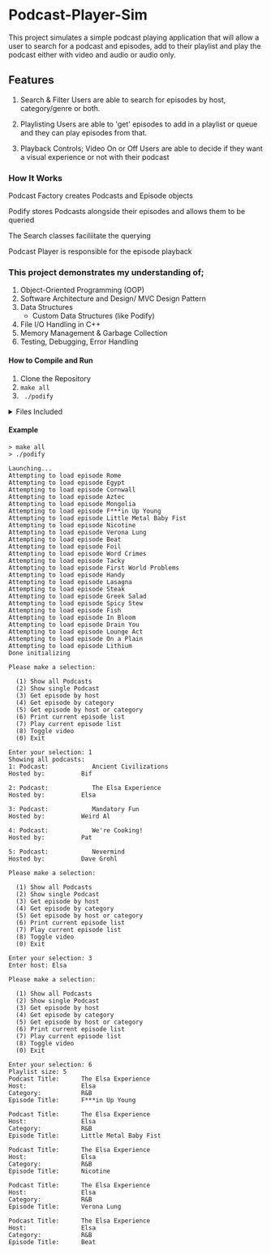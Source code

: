 # Podcast-Player-Sim

This project simulates a simple podcast playing application that will allow a user to search for a podcast and episodes, add to their playlist and play the podcast either with video and audio or audio only.

## Features
1. Search & Filter
Users are able to search for episodes by host, category/genre or both.

2. Playlisting
Users are able to 'get' episodes to add in a playlist or queue and they can play episodes from that.

3. Playback Controls; Video On or Off
Users are able to decide if they want a visual experience or not with their podcast

### How It Works

Podcast Factory creates Podcasts and Episode objects

Podify stores Podcasts alongside their episodes and allows them to be queried

The Search classes faciliitate the querying

Podcast Player is responsible for the episode playback

### This project demonstrates my understanding of;
1. Object-Oriented Programming (OOP)
2. Software Architecture and Design/ MVC Design Pattern
3. Data Structures
    * Custom Data Structures (like Podify)
4. File I/O Handling in C++
5. Memory Management & Garbage Collection
6. Testing, Debugging, Error Handling

#### How to Compile and Run
1. Clone the Repository
2.  ``` make all ```
3.  ```  ./podify ``` 


<details>
<summary>Files Included</summary>

1. Makefile

2. Array.h 

	A simple (templated) data structure.

3. defs.h

	Has variable definitions for variables that are used in the whole program (MAX_ARRAY)

4. Controller.cc Controller.h

	Controls the interaction of PodcastFactory and Podify with the View.
	
5. Episode.cc Episode.h

	Contains Episode meta-data and content.

6. main.cc

	It instantiates a Controller object and calls launch.

7. Podcast.cc Podcast.h 

	Contains Podcast meta-data as well as a collection of Episodes.

8. PodcastFactory.cc PodcastFactory.h 

	Creates a Podcast, Episode and Search 

9. PodcastPlayer.cc PodcastPlayer.h

	Determines how to play an Episode. Audio only or Video and Audio.

10. Podify.cc Podify.h

	Stores Podcasts along with their Episodes, allows them to be queried

11. Search.cc Search.h

	Virtual base class of all Search objects.

	H_Search: Matches Episodes by the Podcast host.

	C_Search: Matches Episodes by the Podcast category.

	HorC_Search : Matches Episodes by the Podcast host or category.

12. View.cc View.h 

	Collects user input and displays Podcasts, Episodes and other information.

13. media/

	Folder with podcast names + episode names and a file with the category and audio

14. bin/

	Folder with original Array.h (not template) file

15. videos/

	Folder with ascii art representing video form of podcasts

</details>

#### Example
``` 
> make all 
> ./podify  

Launching...
Attempting to load episode Rome
Attempting to load episode Egypt
Attempting to load episode Cornwall
Attempting to load episode Aztec
Attempting to load episode Mongolia
Attempting to load episode F***in Up Young
Attempting to load episode Little Metal Baby Fist
Attempting to load episode Nicotine
Attempting to load episode Verona Lung
Attempting to load episode Beat
Attempting to load episode Foil
Attempting to load episode Word Crimes
Attempting to load episode Tacky
Attempting to load episode First World Problems
Attempting to load episode Handy
Attempting to load episode Lasagna
Attempting to load episode Steak
Attempting to load episode Greek Salad
Attempting to load episode Spicy Stew
Attempting to load episode Fish
Attempting to load episode In Bloom
Attempting to load episode Drain You
Attempting to load episode Lounge Act
Attempting to load episode On a Plain
Attempting to load episode Lithium
Done initializing

Please make a selection:

  (1) Show all Podcasts
  (2) Show single Podcast
  (3) Get episode by host
  (4) Get episode by category
  (5) Get episode by host or category
  (6) Print current episode list
  (7) Play current episode list
  (8) Toggle video
  (0) Exit

Enter your selection: 1
Showing all podcasts: 
1: Podcast:            Ancient Civilizations         
Hosted by:          Bif                           

2: Podcast:            The Elsa Experience           
Hosted by:          Elsa                          

3: Podcast:            Mandatory Fun                 
Hosted by:          Weird Al                      

4: Podcast:            We're Cooking!                
Hosted by:          Pat                           

5: Podcast:            Nevermind                     
Hosted by:          Dave Grohl  

Please make a selection:

  (1) Show all Podcasts
  (2) Show single Podcast
  (3) Get episode by host
  (4) Get episode by category
  (5) Get episode by host or category
  (6) Print current episode list
  (7) Play current episode list
  (8) Toggle video
  (0) Exit

Enter your selection: 3
Enter host: Elsa

Please make a selection:

  (1) Show all Podcasts
  (2) Show single Podcast
  (3) Get episode by host
  (4) Get episode by category
  (5) Get episode by host or category
  (6) Print current episode list
  (7) Play current episode list
  (8) Toggle video
  (0) Exit

Enter your selection: 6
Playlist size: 5
Podcast Title:      The Elsa Experience           
Host:               Elsa                          
Category:           R&B                           
Episode Title:      F***in Up Young               

Podcast Title:      The Elsa Experience           
Host:               Elsa                          
Category:           R&B                           
Episode Title:      Little Metal Baby Fist        

Podcast Title:      The Elsa Experience           
Host:               Elsa                          
Category:           R&B                           
Episode Title:      Nicotine                      

Podcast Title:      The Elsa Experience           
Host:               Elsa                          
Category:           R&B                           
Episode Title:      Verona Lung                   

Podcast Title:      The Elsa Experience           
Host:               Elsa                          
Category:           R&B                           
Episode Title:      Beat  


```



